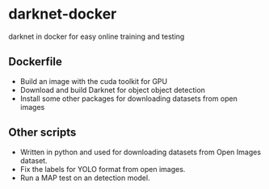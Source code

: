# darknet-docker
darknet in docker for easy online training and testing

## Dockerfile
- Build an image with the cuda toolkit for GPU
- Download and build Darknet for object object detection
- Install some other packages for downloading datasets from open images

## Other scripts
- Written in python and used for downloading datasets from Open Images dataset. 
- Fix the labels for YOLO format from open images.
- Run a MAP test on an detection model.
